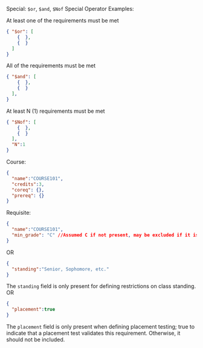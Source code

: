 Special: `$or`, `$and`, `$Nof`
Special Operator Examples:

At least one of the requirements must be met
```json
{ "$or": [
    {  },
    {  }
  ]
}
```

All of the requirements must be met
```json
{ "$and": [
    {  },
    {  }
  ],
}
```

At least N (1) requirements must be met
```json
{ "$Nof": [
    {  },
    {  }
  ],
  "N":1
}
```

Course:
```json
{
  "name":"COURSE101",
  "credits":3,
  "coreq": {},
  "prereq": {} 
}
```


Requisite:
```json
{
  "name":"COURSE101",
  "min_grade": "C" //Assumed C if not present, may be excluded if it is C
}
```
OR
```json
{
  "standing":"Senior, Sophomore, etc."
}
```
The `standing` field is only present for defining restrictions on class standing.
OR
```json
{
  "placement":true
}
```
The `placement` field is only present when defining placement testing; true to indicate that a placement test validates this requirement. Otherwise, it should not be included.